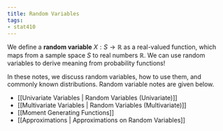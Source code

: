 ```yaml
---
title: Random Variables
tags:
- stat410
---
```


We define a **random variable** $X: S \to \mathbb{R}$ as a real-valued function, which maps from a sample space $S$ to real numbers $\mathbb{R}$. We can use random variables to derive meaning from probability functions!

In these notes, we discuss random variables, how to use them, and commonly known distributions. Random variable notes are given below.

- [[Univariate Variables | Random Variables (Univariate)]]
- [[Multivariate Variables | Random Variables (Multivariate)]]
- [[Moment Generating Functions]]
- [[Approximations | Approximations on Random Variables]]